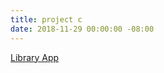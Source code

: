 ```yaml
---
title: project c
date: 2018-11-29 00:00:00 -08:00
---
```


[Library App](https://invis.io/SRL0LTAPTY9#/303310018_logo_Screen)